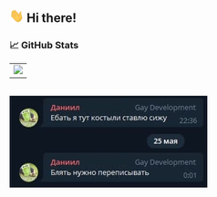 ## <img src="https://raw.githubusercontent.com/sparebola/sparebola/master/wave.gif" width="25px"> Hi there! 

<!-- - 🔭 I’m currently working on ...
- 🌱 I’m currently learning ...
- 👯 I’m looking to collaborate on ...
- 🤔 I’m looking for help with ...
- 💬 Ask me about ...
- 📫 How to reach me: ...
- 😄 Pronouns: ...
- ⚡ Fun fact: ...
 -->

### 📈 GitHub Stats
<p align="center">
  <table>
  <tr>
      <td><img width="450px" src="https://github-readme-stats.vercel.app/api/top-langs/?username=sparebola&hide=html&layout=compact&hide_border=true&hide_title=true&theme=dark&icon_color=5194f0&bg_color=0d1117" /></td>
  </tr>   
</table>
</p>

<br />

<td><img src="https://raw.githubusercontent.com/sparebola/sparebola/master/photo.jpg" /></td>